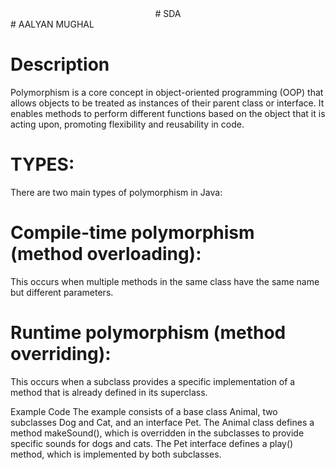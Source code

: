 <div align="center">
  # SDA
</div>
  # AALYAN MUGHAL
  
# Description
Polymorphism is a core concept in object-oriented programming (OOP) that allows objects to be treated as instances of their parent class or interface. It enables methods to perform different functions based on the object that it is acting upon, promoting flexibility and reusability in code.
# TYPES:
There are two main types of polymorphism in Java:

# Compile-time polymorphism (method overloading):
This occurs when multiple methods in the same class have the same name but different parameters.

# Runtime polymorphism (method overriding):
This occurs when a subclass provides a specific implementation of a method that is already defined in its superclass.



Example Code
The example consists of a base class Animal, two subclasses Dog and Cat, and an interface Pet. The Animal class defines a method makeSound(), which is overridden in the subclasses to provide specific sounds for dogs and cats. The Pet interface defines a play() method, which is implemented by both subclasses.
